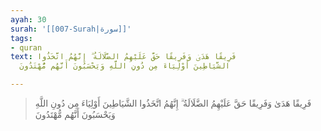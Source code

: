 ```yaml
---
ayah: 30
surah: '[[007-Surah|سورة]]'
tags:
- quran
text: فَرِيقًا هَدَىٰ وَفَرِيقًا حَقَّ عَلَيْهِمُ الضَّلَالَةُ ۗ إِنَّهُمُ اتَّخَذُوا
  الشَّيَاطِينَ أَوْلِيَاءَ مِن دُونِ اللَّهِ وَيَحْسَبُونَ أَنَّهُم مُّهْتَدُونَ

---
```

> فَرِيقًا هَدَىٰ وَفَرِيقًا حَقَّ عَلَيْهِمُ الضَّلَالَةُ ۗ إِنَّهُمُ اتَّخَذُوا الشَّيَاطِينَ أَوْلِيَاءَ مِن دُونِ اللَّهِ وَيَحْسَبُونَ أَنَّهُم مُّهْتَدُونَ

